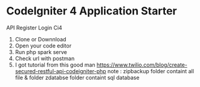 # CodeIgniter 4 Application Starter

API Register Login Ci4
1. Clone or Downnload
2. Open your code editor
3. Run php spark serve
4. Check url with postman
5. I got tutorial from this good man https://www.twilio.com/blog/create-secured-restful-api-codeigniter-php
note : 
zipbackup folder containt all file & folder
zdatabse folder containt sql database
